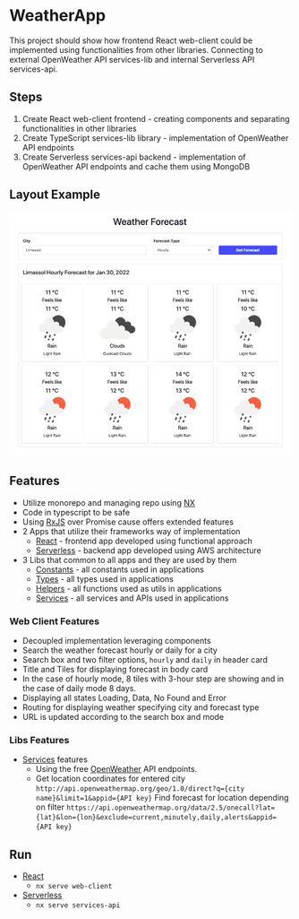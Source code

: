 # WeatherApp

This project should show how frontend React web-client could be implemented using functionalities from other libraries.
Connecting to external OpenWeather API services-lib and internal Serverless API services-api.

## Steps

1. Create React web-client frontend - creating components and separating functionalities in other libraries
2. Create TypeScript services-lib library - implementation of OpenWeather API endpoints
3. Create Serverless services-api backend - implementation of OpenWeather API endpoints and cache them using MongoDB

## Layout Example

![Screenshot](screenshot.png "Screenshot")

## Features

- Utilize monorepo and managing repo using [NX](https://nx.dev)
- Code in typescript to be safe
- Using [RxJS](https://rxjs.dev) over Promise cause offers extended features 
- 2 Apps that utilize their frameworks way of implementation
  - [React](apps/web-client) - frontend app developed using functional approach
  - [Serverless](apps/services-api) - backend app developed using AWS architecture
- 3 Libs that common to all apps and they are used by them
  - [Constants](libs/constants-lib) - all constants used in applications
  - [Types](libs/types-lib) - all types used in applications
  - [Helpers](libs/helpers-lib) - all functions used as utils in applications
  - [Services](libs/services-lib) - all services and APIs used in applications

### Web Client Features
- Decoupled implementation leveraging components
- Search the weather forecast hourly or daily for a city
- Search box and two filter options, `hourly` and `daily` in header card
- Title and Tiles for displaying forecast in body card
- In the case of hourly mode, 8 tiles with 3-hour step are showing and in the case of daily mode 8 days.
- Displaying all states Loading, Data, No Found and Error
- Routing for displaying weather specifying city and forecast type
- URL is updated according to the search box and mode

### Libs Features
- [Services](libs/services-lib) features
  - Using the free [OpenWeather](https://openweathermap.org/api) API endpoints.
  - Get location coordinates for entered city `http://api.openweathermap.org/geo/1.0/direct?q={city name}&limit=1&appid={API key}`
    Find forecast for location depending on filter `https://api.openweathermap.org/data/2.5/onecall?lat={lat}&lon={lon}&exclude=current,minutely,daily,alerts&appid={API key}`

## Run
- [React](https://reactjs.org)
  - `nx serve web-client`
- [Serverless](https://serverless.com)
  - `nx serve services-api`
